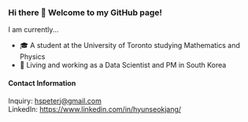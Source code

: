### Hi there 👋 Welcome to my GitHub page!

<!-- **jjangsta/jjangsta** is a ✨ _special_ ✨ repository because its `README.md` (this file) appears on your GitHub profile. -->

I am currently...
- 🎓 A student at the University of Toronto studying Mathematics and Physics
- 🏢 Living and working as a Data Scientist and PM in South Korea

#### Contact Information

Inquiry: hspeterj@gmail.com<br/>
LinkedIn: https://www.linkedin.com/in/hyunseokjang/
